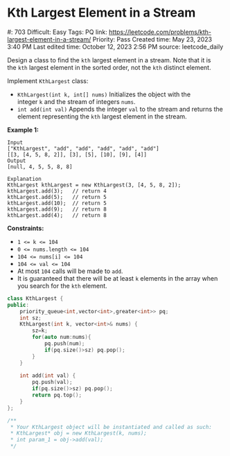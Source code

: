 # Kth Largest Element in a Stream

#: 703
Difficult: Easy
Tags: PQ
link: https://leetcode.com/problems/kth-largest-element-in-a-stream/
Priority: Pass
Created time: May 23, 2023 3:40 PM
Last edited time: October 12, 2023 2:56 PM
source: leetcode_daily

Design a class to find the `kth` largest element in a stream. Note that it is the `kth` largest element in the sorted order, not the `kth` distinct element.

Implement `KthLargest` class:

- `KthLargest(int k, int[] nums)` Initializes the object with the integer `k` and the stream of integers `nums`.
- `int add(int val)` Appends the integer `val` to the stream and returns the element representing the `kth` largest element in the stream.

**Example 1:**

```
Input
["KthLargest", "add", "add", "add", "add", "add"]
[[3, [4, 5, 8, 2]], [3], [5], [10], [9], [4]]
Output
[null, 4, 5, 5, 8, 8]

Explanation
KthLargest kthLargest = new KthLargest(3, [4, 5, 8, 2]);
kthLargest.add(3);   // return 4
kthLargest.add(5);   // return 5
kthLargest.add(10);  // return 5
kthLargest.add(9);   // return 8
kthLargest.add(4);   // return 8

```

**Constraints:**

- `1 <= k <= 104`
- `0 <= nums.length <= 104`
- `104 <= nums[i] <= 104`
- `104 <= val <= 104`
- At most `104` calls will be made to `add`.
- It is guaranteed that there will be at least `k` elements in the array when you search for the `kth` element.

```cpp
class KthLargest {
public:
    priority_queue<int,vector<int>,greater<int>> pq;
    int sz;
    KthLargest(int k, vector<int>& nums) {
        sz=k;
        for(auto num:nums){
            pq.push(num);
            if(pq.size()>sz) pq.pop();
        }
    }
    
    int add(int val) {
        pq.push(val);
        if(pq.size()>sz) pq.pop();
        return pq.top();
    }
};

/**
 * Your KthLargest object will be instantiated and called as such:
 * KthLargest* obj = new KthLargest(k, nums);
 * int param_1 = obj->add(val);
 */
```